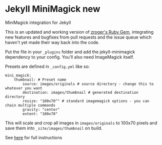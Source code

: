 # Jekyll MiniMagick new
MiniMagick integration for Jekyll

This is an updated and working version of [zroger's Ruby Gem](https://github.com/zroger/jekyll-minimagick), integrating new features and bugfixes from pull requests and the issue queue which haven't yet made their way back into the code.

Put the file in your `_plugins` folder and add the jekyll-minimagick dependency to your config. You'll also need ImageMagick itself.

Presets are defined in `_config.yml` like so:

```
mini_magick:
    thumbnail: # Preset name
        source: images/originals # source directory - change this to whatever you want
        destination: images/thumbnail # generated destination directory
        resize: "100x70^" # standard imagemagick options - you can chain multiple commands
        gravity: "center"
        extent: "100x70"
```

This will scale and crop all images in `images/originals` to 100x70 pixels and save them into `_site/images/thumbnail` on build.

See [here](https://www.kevan.tv/articles/automatic-image-resizing-with-jekyll-and-imagemagick/) for full instructions
